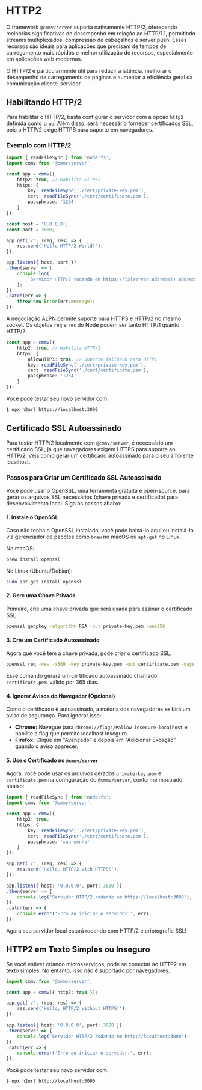 # HTTP2

O framework `@cmmv/server` suporta nativamente HTTP/2, oferecendo melhorias significativas de desempenho em relação ao HTTP/1.1, permitindo streams multiplexados, compressão de cabeçalhos e server push. Esses recursos são ideais para aplicações que precisam de tempos de carregamento mais rápidos e melhor utilização de recursos, especialmente em aplicações web modernas.

O HTTP/2 é particularmente útil para reduzir a latência, melhorar o desempenho de carregamento de páginas e aumentar a eficiência geral da comunicação cliente-servidor.

## Habilitando HTTP/2

Para habilitar o HTTP/2, basta configurar o servidor com a opção `http2` definida como `true`. Além disso, será necessário fornecer certificados SSL, pois o HTTP/2 exige HTTPS para suporte em navegadores.

### Exemplo com HTTP/2

```typescript
import { readFileSync } from 'node:fs';
import cmmv from '@cmmv/server';

const app = cmmv({
    http2: true, // Habilita HTTP/2
    https: {
        key: readFileSync('./cert/private-key.pem'),  
        cert: readFileSync('./cert/certificate.pem'), 
        passphrase: '1234'                           
    }
});

const host = '0.0.0.0';
const port = 3000;

app.get('/', (req, res) => {
    res.send('Hello HTTP/2 World!');
});

app.listen({ host, port })
.then(server => {
    console.log(
        `Servidor HTTP/2 rodando em https://\${server.address().address}:\${server.address().port}`
    );
})
.catch(err => {
    throw new Error(err.message);
});
```

A negociação [ALPN](https://datatracker.ietf.org/doc/html/rfc7301) permite suporte para HTTPS e HTTP/2 no mesmo socket. Os objetos `req` e `res` do Node podem ser tanto HTTP/1 quanto HTTP/2:

```typescript
const app = cmmv({
    http2: true, // Habilita HTTP/2
    https: {
        allowHTTP1: true, // Suporte fallback para HTTP1
        key: readFileSync('./cert/private-key.pem'),  
        cert: readFileSync('./cert/certificate.pem'), 
        passphrase: '1234'                           
    }
});
```

Você pode testar seu novo servidor com:

```bash
$ npx h2url https://localhost:3000
```

## Certificado SSL Autoassinado

Para testar HTTP/2 localmente com `@cmmv/server`, é necessário um certificado SSL, já que navegadores exigem HTTPS para suporte ao HTTP/2. Veja como gerar um certificado autoassinado para o seu ambiente localhost.

### Passos para Criar um Certificado SSL Autoassinado

Você pode usar o OpenSSL, uma ferramenta gratuita e open-source, para gerar os arquivos SSL necessários (chave privada e certificado) para desenvolvimento local. Siga os passos abaixo:

#### **1. Instale o OpenSSL**

Caso não tenha o OpenSSL instalado, você pode baixá-lo aqui ou instalá-lo via gerenciador de pacotes como `brew` no macOS ou `apt-get` no Linux.

No macOS:

```bash
brew install openssl
```

No Linux (Ubuntu/Debian):

```bash
sudo apt-get install openssl
```

#### **2. Gere uma Chave Privada**

Primeiro, crie uma chave privada que será usada para assinar o certificado SSL.

```bash
openssl genpkey -algorithm RSA -out private-key.pem -aes256
```

#### **3. Crie um Certificado Autoassinado**

Agora que você tem a chave privada, pode criar o certificado SSL.

```bash
openssl req -new -x509 -key private-key.pem -out certificate.pem -days 365
```

Esse comando gerará um certificado autoassinado chamado `certificate.pem`, válido por 365 dias.

#### **4. Ignorar Avisos do Navegador (Opcional)**

Como o certificado é autoassinado, a maioria dos navegadores exibirá um aviso de segurança. Para ignorar isso:

- **Chrome:** Navegue para `chrome://flags/#allow-insecure-localhost` e habilite a flag que permite localhost inseguro.
- **Firefox:** Clique em "Avançado" e depois em "Adicionar Exceção" quando o aviso aparecer.

#### **5. Use o Certificado no `@cmmv/server`**

Agora, você pode usar os arquivos gerados `private-key.pem` e `certificate.pem` na configuração do `@cmmv/server`, conforme mostrado abaixo:

```typescript
import { readFileSync } from 'node:fs';
import cmmv from '@cmmv/server';

const app = cmmv({
    http2: true,
    https: {
        key: readFileSync('./cert/private-key.pem'),
        cert: readFileSync('./cert/certificate.pem'),
        passphrase: 'sua-senha'
    }
});

app.get('/', (req, res) => {
    res.send('Hello, HTTP/2 with HTTPS!');
});

app.listen({ host: '0.0.0.0', port: 3000 })
.then(server => {
    console.log('Servidor HTTP/2 rodando em https://localhost:3000');
})
.catch(err => {
    console.error('Erro ao iniciar o servidor:', err);
});
```

Agora seu servidor local estará rodando com HTTP/2 e criptografia SSL!

## HTTP2 em Texto Simples ou Inseguro

Se você estiver criando microsserviços, pode se conectar ao HTTP2 em texto simples. No entanto, isso não é suportado por navegadores.

```typescript
import cmmv from '@cmmv/server';

const app = cmmv({ http2: true });

app.get('/', (req, res) => {
    res.send('Hello, HTTP/2 without HTTPS!');
});

app.listen({ host: '0.0.0.0', port: 3000 })
.then(server => {
    console.log('Servidor HTTP/2 rodando em http://localhost:3000');
})
.catch(err => {
    console.error('Erro ao iniciar o servidor:', err);
});
```

Você pode testar seu novo servidor com:

```bash
$ npx h2url http://localhost:3000
```